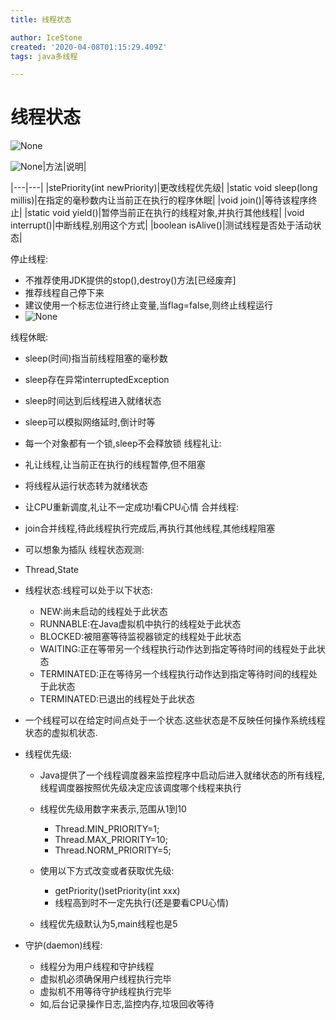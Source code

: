```yaml
---
title: 线程状态

author: IceStone
created: '2020-04-08T01:15:29.409Z'
tags: java多线程

---
```


# 线程状态

 
![None](images/e7833520-fc72-406e-be3e-8b956d080dbc.png) 

![None](images/248be85b-1ef3-4157-824d-46a9459ef023.png)|方法|说明|

|---|---|
|stePriority(int newPriority)|更改线程优先级|
|static void sleep(long millis)|在指定的毫秒数内让当前正在执行的程序休眠|
|void join()|等待该程序终止|
|static void yield()|暂停当前正在执行的线程对象,并执行其他线程|
|void interrupt()|中断线程,别用这个方式|
|boolean isAlive()|测试线程是否处于活动状态|
 
停止线程:

* 不推荐使用JDK提供的stop(),destroy()方法[已经废弃]
* 推荐线程自己停下来
* 建议使用一个标志位进行终止变量,当flag=false,则终止线程运行
* ![None](images/035465b8-5678-44f1-97ee-4aab9e8c3231.png)

线程休眠:

* sleep(时间)指当前线程阻塞的毫秒数
* sleep存在异常interruptedException
* sleep时间达到后线程进入就绪状态
* sleep可以模拟网络延时,倒计时等
* 每一个对象都有一个锁,sleep不会释放锁
线程礼让:

* 礼让线程,让当前正在执行的线程暂停,但不阻塞
* 将线程从运行状态转为就绪状态
* 让CPU重新调度,礼让不一定成功!看CPU心情
合并线程:

* join合并线程,待此线程执行完成后,再执行其他线程,其他线程阻塞
* 可以想象为插队
线程状态观测:

* Thread,State
* 线程状态:线程可以处于以下状态:

    * NEW:尚未启动的线程处于此状态
    * RUNNABLE:在Java虚拟机中执行的线程处于此状态
    * BLOCKED:被阻塞等待监视器锁定的线程处于此状态
    * WAITING:正在等带另一个线程执行动作达到指定等待时间的线程处于此状态
    * TERMINATED:正在等待另一个线程执行动作达到指定等待时间的线程处于此状态
    * TERMINATED:已退出的线程处于此状态

* 一个线程可以在给定时间点处于一个状态.这些状态是不反映任何操作系统线程状态的虚拟机状态.
 
* 线程优先级:

    * Java提供了一个线程调度器来监控程序中启动后进入就绪状态的所有线程,线程调度器按照优先级决定应该调度哪个线程来执行
    * 线程优先级用数字来表示,范围从1到10

        * Thread.MIN_PRIORITY=1;
        * Thread.MAX_PRIORITY=10;
        * Thread.NORM_PRIORITY=5;

    * 使用以下方式改变或者获取优先级:

        * getPriority()setPriority(int xxx)
        * 线程高到时不一定先执行(还是要看CPU心情)

    * 线程优先级默认为5,main线程也是5

* 守护(daemon)线程:

    * 线程分为用户线程和守护线程
    * 虚拟机必须确保用户线程执行完毕
    * 虚拟机不用等待守护线程执行完毕
    * 如,后台记录操作日志,监控内存,垃圾回收等待

